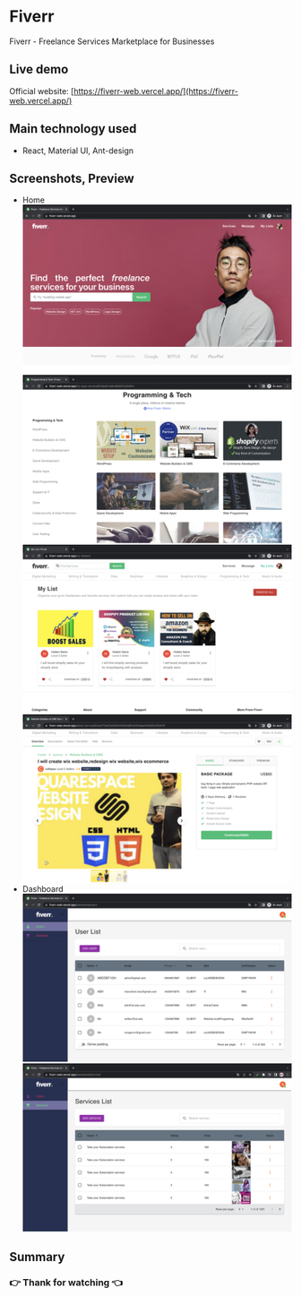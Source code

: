 # Fiverr

Fiverr - Freelance Services Marketplace for Businesses

## Live demo

Official website: [https://fiverr-web.vercel.app/](https://fiverr-web.vercel.app/)

## Main technology used

- React, Material UI, Ant-design

## Screenshots, Preview

- Home
  ![Screenshot 1](/public/asset/img/Preview/HomePage.png)
  ![Screenshot 2](/public/asset/img/Preview/CategoriesPage.png)
  ![Screenshot 3](/public/asset/img/Preview/MyListPage.png)
  ![Screenshot 4](/public/asset/img/Preview/DetailPage.png)
- Dashboard
  ![Screenshot 5](/public/asset/img/Preview/UsersManagement.png)
  ![Screenshot 6](/public/asset/img/Preview/ServiceManagement.png)

## Summary

### 👉 Thank for watching 👈
